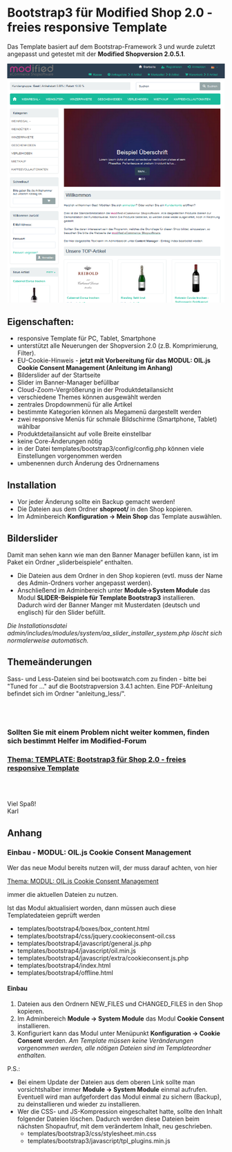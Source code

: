 # Bootstrap3 für Modified Shop 2.0 - freies responsive Template

Das Template basiert auf dem Bootstrap-Framework 3 und wurde zuletzt angepasst und getestet mit der **Modified Shopversion 2.0.5.1**.

![](images/screenshot_1.png)

## Eigenschaften:
- responsive Template für PC, Tablet, Smartphone
- unterstützt alle Neuerungen der Shopversion 2.0 (z.B. Komprimierung, Filter).
- EU-Cookie-Hinweis - **jetzt mit Vorbereitung für das MODUL: OIL.js Cookie Consent Management (Anleitung im Anhang)**
- Bilderslider auf der Startseite
- Slider im Banner-Manager befüllbar
- Cloud-Zoom-Vergrößerung in der Produktdetailansicht
- verschiedene Themes können ausgewählt werden
- zentrales Dropdownmenü für alle Artikel
- bestimmte Kategorien können als Megamenü dargestellt werden
- zwei responsive Menüs für schmale Bildschirme (Smartphone, Tablet) wählbar
- Produktdetailansicht auf volle Breite einstellbar
- keine Core-Änderungen nötig
- in der Datei templates/bootstrap3/config/config.php können viele Einstellungen vorgenommen werden
- umbenennen durch Änderung des Ordnernamens

## Installation

- Vor jeder Änderung sollte ein Backup gemacht werden!
- Die Dateien aus dem Ordner **shoproot/** in den Shop kopieren.
- Im Adminbereich **Konfiguration -> Mein Shop** das Template auswählen.

## Bilderslider

Damit man sehen kann wie man den Banner Manager befüllen kann, ist im Paket ein Ordner „sliderbeispiele“ enthalten.

- Die Dateien aus dem Ordner in den Shop kopieren (evtl. muss der Name des Admin-Ordners vorher angepasst werden).
- Anschließend im Adminbereich unter **Module->System Module** das Modul **SLIDER-Beispiele für Template Bootstrap3** installieren.<br />
Dadurch wird der Banner Manger mit Musterdaten (deutsch und englisch) für den Slider befüllt.

*Die Installationsdatei admin/includes/modules/system/aa_slider_installer_system.php löscht sich normalerweise automatisch.*

## Themeänderungen
Sass- und Less-Dateien sind bei bootswatch.com zu finden - bitte bei "Tuned for ..." auf die Bootstrapversion 3.4.1 achten.
Eine PDF-Anleitung befindet sich im Ordner "anleitung_less/".

<br /><br />

### Sollten Sie mit einem Problem nicht weiter kommen, finden sich bestimmt Helfer im Modified-Forum

### [Thema: TEMPLATE: Bootstrap3 für Shop 2.0 - freies responsive Template](https://www.modified-shop.org/forum/index.php?topic=37218.0)

<br /><br />

Viel Spaß!<br />
Karl<br />


## Anhang

### Einbau - MODUL: OIL.js Cookie Consent Management

Wer das neue Modul bereits nutzen will, der muss darauf achten, von hier

[Thema: MODUL: OIL.js Cookie Consent Management](https://www.modified-shop.org/forum/index.php?topic=41168.0)

immer die aktuellen Dateien zu nutzen.

Ist das Modul aktualisiert worden, dann müssen auch diese Templatedateien geprüft werden
- templates/bootstrap4/boxes/box_content.html
- templates/bootstrap4/css/jquery.cookieconsent-oil.css
- templates/bootstrap4/javascript/general.js.php
- templates/bootstrap4/javascript/oil.min.js
- templates/bootstrap4/javascript/extra/cookieconsent.js.php
- templates/bootstrap4/index.html
- templates/bootstrap4/offline.html

#### Einbau

1.	Dateien aus den Ordnern NEW_FILES und CHANGED_FILES in den Shop kopieren.
2.	Im Adminbereich **Module -> System Module** das Modul **Cookie Consent** installieren.
3.	Konfiguriert kann das Modul unter Menüpunkt **Konfiguration -> Cookie Consent** werden.
	*Am Template müssen keine Veränderungen vorgenommen werden, alle nötigen Dateien sind im Templateordner enthalten.*

P.S.:
- Bei einem Update der Dateien aus dem oberen Link sollte man vorsichtshalber immer **Module -> System Module** einmal aufrufen. Eventuell wird man aufgefordert das Modul einmal zu sichern (Backup), zu deinstallieren und wieder zu installieren.
- Wer die CSS- und JS-Kompression eingeschaltet hatte, sollte den Inhalt folgender Dateien löschen. Dadurch werden diese Dateien beim nächsten Shopaufruf, mit dem verändertem Inhalt, neu geschrieben.
	- templates/bootstrap3/css/stylesheet.min.css
	- templates/bootstrap3/javascript/tpl_plugins.min.js
